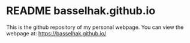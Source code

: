 # README basselhak.github.io

This is the github repository of my personal webpage. You can view the webpage at: https://basselhak.github.io/

